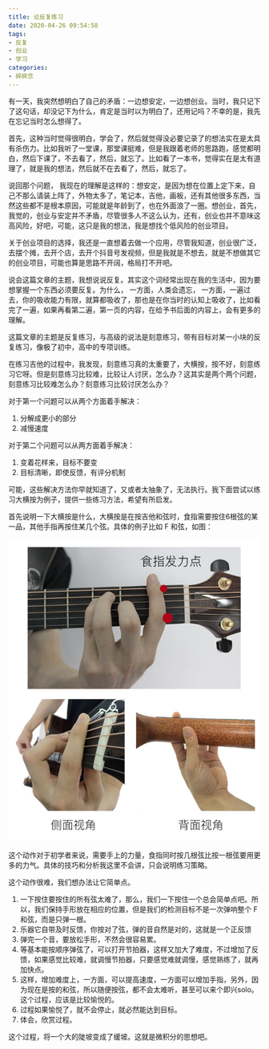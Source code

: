 ```yaml
---
title: 论反复练习
date: 2020-04-26 09:54:58
tags:
- 反复
- 创业
- 学习
categories:
- 碎碎念
---
```


有一天，我突然想明白了自己的矛盾：一边想安定，一边想创业。当时，我只记下了这句话，却没记下为什么，肯定是当时以为明白了，还用记吗？不幸的是，我先在忘记当时怎么想得了。

首先，这种当时觉得很明白，学会了，然后就觉得没必要记录了的想法实在是太具有杀伤力。比如我听了一堂课，那堂课挺难，但是我跟着老师的思路跑，感觉都明白，然后下课了，不去看了，然后，就忘了。比如看了一本书，觉得实在是太有道理了，就是我的想法，然后就不在去看了，然后，就忘了。

说回那个问题， 我现在的理解是这样的：想安定，是因为想在位置上定下来，自己不那么请装上阵了，外物太多了，笔记本，吉他，画板，还有其他很多东西，当然这些都不是根本原因，可能就是年龄到了，也在外面浪了一圈。想创业，首先，我觉的，创业与安定并不矛盾，尽管很多人不这么认为，还有，创业也并不意味这高风险，好吧，可能，这只是我的想法，我是想找个低风险的创业项目。

关于创业项目的选择，我还是一直想着去做一个应用，尽管我知道，创业很广泛，去摆个摊，去开个店，去开个抖音号发视频，但是我就是不想去，就是不想做其它的创业项目，可能也算是思路不开阔，格局打不开吧。

说会这篇文章的主题，我想说说反复。其实这个词经常出现在我的生活中，因为要想掌握一个东西必须要反复。为什么， 一方面，人类会遗忘， 一方面，一遍过去，你的吸收能力有限，就算都吸收了，那也是在你当时的认知上吸收了，比如看完了一遍，如果再看第二遍，第一页的内容，在给予书后面的内容上，会有更多的理解。

这篇文章的主题是反复练习，与高级的说法是刻意练习，带有目标对某一小块的反复练习，像极了初中，高中的专项训练。

在练习吉他的过程中，我发现，刻意练习真的太重要了，大横按，按不好，刻意练习它呀。但是刻意练习比较难，比较让人讨厌，怎么办？这其实是两个两个问题，刻意练习比较难怎么办？刻意练习比较讨厌怎么办？

对于第一个问题可以从两个方面着手解决：

1. 分解成更小的部分
2. 减慢速度

对于第二个问题可以从两方面着手解决：

1. 变着花样来，目标不要变
2. 目标清晰，即使反馈，有评分机制

可能，这些解决方法你早就知道了，又或者太抽象了，无法执行。我下面尝试以练习大横按为例子，提供一些练习方法，希望有所启发。

首先说明一下大横按是什么，大横按是在按吉他和弦时，食指需要按住6根弦的某一品，其他手指再按住某几个弦。具体的例子比如 F 和弦，如图：

![](2020-05-04-16-25-01.png)

这个动作对于初学者来说，需要手上的力量，食指同时按几根弦比按一根弦要用更多的力气。具体的技巧和分析我这里不会讲，只会说明练习策略。

这个动作很难，我们想办法让它简单点。

1. 一下按住要按住的所有弦太难了，那么，我们一下按住一个总会简单点吧。所以，我们保持手形放在相应的位置，但是我们的检测目标不是一次弹响整个 F 和弦，而是只弹一根。
2. 乐器它自带及时反馈，你按对了弦，弹的音自然是对的，这就是一个正反馈
3. 弹完一个音，要放松手形，不然会很容易累。
4. 等基本能按顺序弹弦了，可以打开节拍器，这样又加大了难度，不过增加了反馈，如果感觉比较难，就调慢节拍器，只要感觉难就调慢，感觉熟练了，就再加快点。
5. 这样，增加难度上，一方面，可以提高速度，一方面可以增加手指，另外，因为现在是按的和弦，所以随便按弦，都不会太难听，甚至可以来个即兴solo。这个过程，应该是比较愉悦的。
6. 过程如果愉悦了，就不会停止，就必然能达到目标。
7. 体会，欣赏过程。

这个过程，将一个大的陡坡变成了缓坡。这就是微积分的思想吧。






